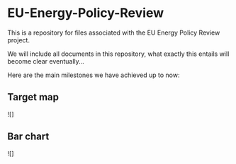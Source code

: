 # EU-Energy-Policy-Review
This is a repository for files associated with the EU Energy Policy Review project.

We will include all documents in this repository, what exactly this entails will become clear eventually...

Here are the main milestones we have achieved up to now:

## Target map

![]

## Bar chart

![]
